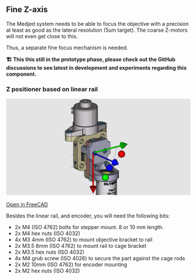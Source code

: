 ## Fine Z-axis

The Medjed system needs to be able to focus the objective with a precision at least as good as the lateral resolution (5um target). The coarse Z-motors will not even get close to this. 

Thus, a separate fine focus mechanism is needed. 

**🏗 This this still in the prototype phase, please check out the GitHub discussions to see latest in development and experiments regarding this component.**



### Z positioner based on linear rail

![](previews/z-positioner-assembly-stepper-linrail.png)

[Open in FreeCAD](z-positioner-assembly-stepper-linrail.FCStd)

Besides the linear rail, and encoder, you will need the following bits:

* 2x M4 (ISO 4762) bolts for stepper mount. 8 or 10 mm length.
* 2x M4 hex nuts (ISO 4032)
* 4x M3 4mm (ISO 4762) to mount objective bracket to rail
* 2x M3.5 8mm (ISO 4762) to mount rail to cage bracket
* 2x M3.5 hex nuts (ISO 4032)
* 4x M4 grub screw (ISO 4026) to secure the part against the cage rods
* 2x M2 10mm (ISO 4762) for encoder mounting
* 2x M2 hex nuts (ISO 4032)

